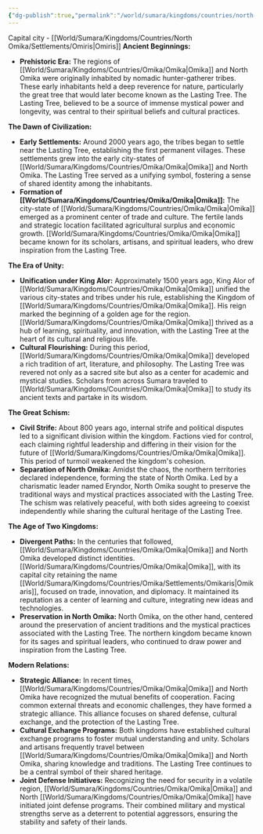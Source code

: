 ```yaml
---
{"dg-publish":true,"permalink":"/world/sumara/kingdoms/countries/north-omika/north-omika/"}
---
```


Capital city - [[World/Sumara/Kingdoms/Countries/North Omika/Settlements/Omiris\|Omiris]]
**Ancient Beginnings:**

- **Prehistoric Era:** The regions of [[World/Sumara/Kingdoms/Countries/Omika/Omika\|Omika]] and North Omika were originally inhabited by nomadic hunter-gatherer tribes. These early inhabitants held a deep reverence for nature, particularly the great tree that would later become known as the Lasting Tree. The Lasting Tree, believed to be a source of immense mystical power and longevity, was central to their spiritual beliefs and cultural practices.

**The Dawn of Civilization:**

- **Early Settlements:** Around 2000 years ago, the tribes began to settle near the Lasting Tree, establishing the first permanent villages. These settlements grew into the early city-states of [[World/Sumara/Kingdoms/Countries/Omika/Omika\|Omika]] and North Omika. The Lasting Tree served as a unifying symbol, fostering a sense of shared identity among the inhabitants.
- **Formation of [[World/Sumara/Kingdoms/Countries/Omika/Omika\|Omika]]:** The city-state of [[World/Sumara/Kingdoms/Countries/Omika/Omika\|Omika]] emerged as a prominent center of trade and culture. The fertile lands and strategic location facilitated agricultural surplus and economic growth. [[World/Sumara/Kingdoms/Countries/Omika/Omika\|Omika]] became known for its scholars, artisans, and spiritual leaders, who drew inspiration from the Lasting Tree.

**The Era of Unity:**

- **Unification under King Alor:** Approximately 1500 years ago, King Alor of [[World/Sumara/Kingdoms/Countries/Omika/Omika\|Omika]] unified the various city-states and tribes under his rule, establishing the Kingdom of [[World/Sumara/Kingdoms/Countries/Omika/Omika\|Omika]]. His reign marked the beginning of a golden age for the region. [[World/Sumara/Kingdoms/Countries/Omika/Omika\|Omika]] thrived as a hub of learning, spirituality, and innovation, with the Lasting Tree at the heart of its cultural and religious life.
- **Cultural Flourishing:** During this period, [[World/Sumara/Kingdoms/Countries/Omika/Omika\|Omika]] developed a rich tradition of art, literature, and philosophy. The Lasting Tree was revered not only as a sacred site but also as a center for academic and mystical studies. Scholars from across Sumara traveled to [[World/Sumara/Kingdoms/Countries/Omika/Omika\|Omika]] to study its ancient texts and partake in its wisdom.

**The Great Schism:**

- **Civil Strife:** About 800 years ago, internal strife and political disputes led to a significant division within the kingdom. Factions vied for control, each claiming rightful leadership and differing in their vision for the future of [[World/Sumara/Kingdoms/Countries/Omika/Omika\|Omika]]. This period of turmoil weakened the kingdom's cohesion.
- **Separation of North Omika:** Amidst the chaos, the northern territories declared independence, forming the state of North Omika. Led by a charismatic leader named Eryndor, North Omika sought to preserve the traditional ways and mystical practices associated with the Lasting Tree. The schism was relatively peaceful, with both sides agreeing to coexist independently while sharing the cultural heritage of the Lasting Tree.

**The Age of Two Kingdoms:**

- **Divergent Paths:** In the centuries that followed, [[World/Sumara/Kingdoms/Countries/Omika/Omika\|Omika]] and North Omika developed distinct identities. [[World/Sumara/Kingdoms/Countries/Omika/Omika\|Omika]], with its capital city retaining the name [[World/Sumara/Kingdoms/Countries/Omika/Settlements/Omikaris\|Omikaris]], focused on trade, innovation, and diplomacy. It maintained its reputation as a center of learning and culture, integrating new ideas and technologies.
- **Preservation in North Omika:** North Omika, on the other hand, centered around the preservation of ancient traditions and the mystical practices associated with the Lasting Tree. The northern kingdom became known for its sages and spiritual leaders, who continued to draw power and inspiration from the Lasting Tree.

**Modern Relations:**

- **Strategic Alliance:** In recent times, [[World/Sumara/Kingdoms/Countries/Omika/Omika\|Omika]] and North Omika have recognized the mutual benefits of cooperation. Facing common external threats and economic challenges, they have formed a strategic alliance. This alliance focuses on shared defense, cultural exchange, and the protection of the Lasting Tree.
- **Cultural Exchange Programs:** Both kingdoms have established cultural exchange programs to foster mutual understanding and unity. Scholars and artisans frequently travel between [[World/Sumara/Kingdoms/Countries/Omika/Omika\|Omika]] and North Omika, sharing knowledge and traditions. The Lasting Tree continues to be a central symbol of their shared heritage.
- **Joint Defense Initiatives:** Recognizing the need for security in a volatile region, [[World/Sumara/Kingdoms/Countries/Omika/Omika\|Omika]] and North [[World/Sumara/Kingdoms/Countries/Omika/Omika\|Omika]] have initiated joint defense programs. Their combined military and mystical strengths serve as a deterrent to potential aggressors, ensuring the stability and safety of their lands.